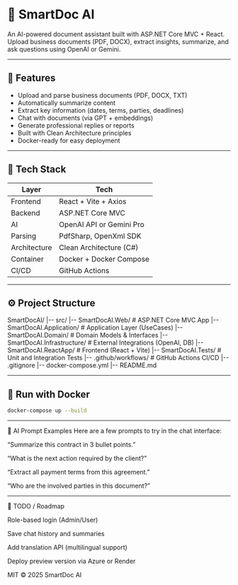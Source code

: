 # 🧠 SmartDoc AI

An AI-powered document assistant built with ASP.NET Core MVC + React.  
Upload business documents (PDF, DOCX), extract insights, summarize, and ask questions using OpenAI or Gemini.

---

## 🚀 Features

- Upload and parse business documents (PDF, DOCX, TXT)
- Automatically summarize content
- Extract key information (dates, terms, parties, deadlines)
- Chat with documents (via GPT + embeddings)
- Generate professional replies or reports
- Built with Clean Architecture principles
- Docker-ready for easy deployment

---

## 🧱 Tech Stack

| Layer        | Tech                     |
| ------------ | ------------------------ |
| Frontend     | React + Vite + Axios     |
| Backend      | ASP.NET Core MVC         |
| AI           | OpenAI API or Gemini Pro |
| Parsing      | PdfSharp, OpenXml SDK    |
| Architecture | Clean Architecture (C#)  |
| Container    | Docker + Docker Compose  |
| CI/CD        | GitHub Actions           |

---

## ⚙️ Project Structure

SmartDocAI/
|-- src/
|-- SmartDocAI.Web/ # ASP.NET Core MVC App
|-- SmartDocAI.Application/ # Application Layer (UseCases)
|-- SmartDocAI.Domain/ # Domain Models & Interfaces
|-- SmartDocAI.Infrastructure/ # External Integrations (OpenAI, DB)
|-- SmartDocAI.ReactApp/ # Frontend (React + Vite)
|-- SmartDocAI.Tests/ # Unit and Integration Tests
|-- .github/workflows/ # GitHub Actions CI/CD
|-- .gitignore
|-- docker-compose.yml
|-- README.md

---

## 🐳 Run with Docker

```bash
docker-compose up --build
```

---

🤖 AI Prompt Examples
Here are a few prompts to try in the chat interface:

“Summarize this contract in 3 bullet points.”

“What is the next action required by the client?”

“Extract all payment terms from this agreement.”

“Who are the involved parties in this document?”

---

📌 TODO / Roadmap

Role-based login (Admin/User)

Save chat history and summaries

Add translation API (multilingual support)

Deploy preview version via Azure or Render

MIT © 2025 SmartDoc AI
